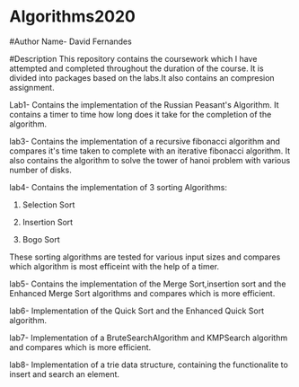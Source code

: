 # Algorithms2020
#Author Name- David Fernandes

#Description 
This repository contains the coursework which I have attempted and completed throughout the duration of the course. It is divided into packages based on the labs.It also contains an compresion assignment.

Lab1- Contains the implementation of the Russian Peasant's Algorithm. It contains a timer to time how long does it take for the completion of the algorithm.

lab3- Contains the implementation of a recursive fibonacci algorithm and compares it's time taken to complete with an iterative fibonacci algorithm. It also contains the algorithm to solve the tower of hanoi problem with various number of disks.

lab4- Contains the implementation of 3 sorting Algorithms:

1. Selection Sort

2. Insertion Sort

3. Bogo Sort 

These sorting algorithms are tested for various input sizes and compares which algorithm is most efficeint with the help of a timer.

lab5- Contains the implementation of the Merge Sort,insertion sort and the Enhanced Merge Sort algorithms and compares which is more efficient.

lab6- Implementation of the Quick Sort and the Enhanced Quick Sort algorithm.

lab7- Implementation of a BruteSearchAlgorithm and KMPSearch algorithm and compares which is more efficient.

lab8- Implementation of a trie data structure, containing the functionalite to insert and search an element.
